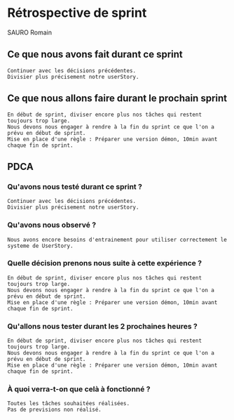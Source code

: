# Rétrospective de sprint

SAURO Romain

## Ce que nous avons fait durant ce sprint
	Continuer avec les décisions précédentes.
	Divisier plus précisement notre userStory.

## Ce que nous allons faire durant le prochain sprint
	En début de sprint, diviser encore plus nos tâches qui restent toujours trop large.
	Nous devons nous engager à rendre à la fin du sprint ce que l'on a prévu en début de sprint.
	Mise en place d'une règle : Préparer une version démon, 10min avant chaque fin de sprint.

## PDCA 
### Qu'avons nous testé durant ce sprint ?
	Continuer avec les décisions précédentes.
	Divisier plus précisement notre userStory.

### Qu'avons nous observé ?
	Nous avons encore besoins d'entrainement pour utiliser correctement le systeme de UserStory.

### Quelle décision prenons nous suite à cette expérience ?
	En début de sprint, diviser encore plus nos tâches qui restent toujours trop large.
	Nous devons nous engager à rendre à la fin du sprint ce que l'on a prévu en début de sprint.
	Mise en place d'une règle : Préparer une version démon, 10min avant chaque fin de sprint.

### Qu'allons nous tester durant les 2 prochaines heures ?
	En début de sprint, diviser encore plus nos tâches qui restent toujours trop large.
	Nous devons nous engager à rendre à la fin du sprint ce que l'on a prévu en début de sprint.
	Mise en place d'une règle : Préparer une version démon, 10min avant chaque fin de sprint.

### À quoi verra-t-on que celà à fonctionné ?
	Toutes les tâches souhaitées réalisées.
	Pas de previsions non réalisé.